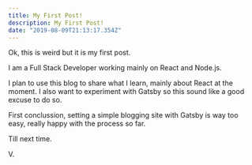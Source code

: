 ```yaml
---
title: My First Post!
description: My First Post!
date: "2019-08-09T21:13:17.354Z"
---
```

Ok, this is weird but it is my first post.

I am a Full Stack Developer working mainly on React and Node.js.

I plan to use this blog to share what I learn, mainly about React at the moment. I also want to experiment with Gatsby so this sound like a good excuse to do so.

First conclussion, setting a simple blogging site with Gatsby is way too easy, really happy with the process so far.

Till next time.

V.
